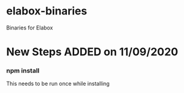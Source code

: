 # elabox-binaries
Binaries for Elabox

# New Steps ADDED on 11/09/2020
### npm install
 This needs to be run once while installing